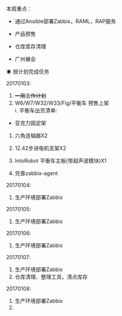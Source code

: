 本周重点：

* 通过Ansible部署Zabbix，RAML，RAP服务

* 产品预售

* 仓库库存清理

* 广州展会

◉ 按计划完成任务

20170103:

1. ~~一周工作计划~~
2. W6/W7/W32/W33/Fig/平衡车 预售上架  
   i. 平衡车出货清单:

* 亚克力固定架

1. 六角连轴器X2

2. 12.42步进电机支架X2    
3. IntoRobot 平衡车主板\(带超声波模块\)X1
4. 完善zabbix-agent

20170104:

1. 生产环境部署Zabbix

20170105:

1. 生产环境部署Zabbix

20170106:

1. 生产环境部署Zabbix

20170107:

1. 生产环境部署Zabbix
2. 仓库清理、整理工具，清点库存

20170108:

1. 生产环境部署Zabbix
2. 


